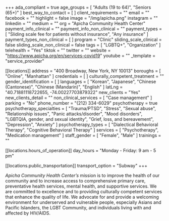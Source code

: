 +++
ada_compliant = true
age_groups = [ "Adults (19 to 64)", "Seniors (65+)" ]
best_way_to_contact = [ ]
client_requirements = ""
email = ""
facebook = ""
highlight = false
image = "/img/apicha.png"
instagram = ""
linkedin = ""
medium = ""
org = "Apicha Community Health Center"
payment_info_clinical = ""
payment_info_non_clinical = ""
payment_types = [
  "Sliding scale fee for patients without insurance",
  "Any insurance"
]
payment_types_non_clinical = [ ]
program = "Clinic"
sliding_scale_clinical = false
sliding_scale_non_clinical = false
tags = [ "LGBTQ+", "Organization" ]
telehealth = "Yes"
tiktok = ""
twitter = ""
website = "https://www.apicha.org/en/services-covid19"
youtube = ""
_template = "service_provider"

[[locations]]
address = "400 Broadway, New York, NY 10013"
boroughs = [ "Online", "Manhattan" ]
credentials = [ ]
culturally_competent_treatment = ""
gender_identification = [ ]
languages = [
  "Korean",
  "Japanese",
  "Chinese (Cantonese)",
  "Chinese (Mandarin)",
  "English"
]
latLng = "40.71881118722655, -74.00227703879322"
new_clients = "Yes"
new_clients_detail = ""
non_clinical_services = [ "Case management" ]
parking = "No"
phone_number = "(212) 334-6029"
psychotherapy = true
psychotherapy_specialties = [
  "Trauma/PTSD",
  "Stress",
  "Sexual abuse",
  "Relationship issues",
  "Panic attacks/disorder",
  "Mood disorders",
  "LGBTQIA, gender, and sexual identity",
  "Grief, loss, and bereavement",
  "Depression",
  "Anxiety"
]
psychotherapy_types = [
  "Dialectical Behavioral Therapy",
  "Cognitive Behavioral Therapy"
]
services = [ "Psychotherapy", "Medication management" ]
staff_gender = [ "Female", "Male" ]
trainings = ""

  [[locations.hours_of_operation]]
  day_hours = "Monday - Friday: 9 am - 5 pm"

  [[locations.public_transportation]]
  transport_option = "Subway"
+++

_Apicha Community Health Center’s_ mission is to improve the health of our community and to increase access to comprehensive primary care, preventative health services, mental health, and supportive services. We are committed to excellence and to providing culturally competent services that enhance the quality of life. We advocate for and provide a welcoming environment for underserved and vulnerable people, especially Asians and Pacific Islanders, the LGBT Community, and individuals living with and affected by HIV/AIDS.
